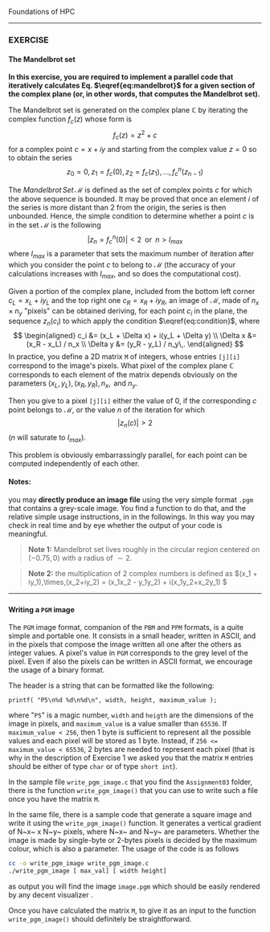 Foundations of HPC 

------

### EXERCISE 

#### The Mandelbrot set

**In this exercise, you are required to implement a parallel code that iteratively calculates  Eq. $\eqref{eq:mandelbrot}$ for a given section of the complex plane (or, in other words, that computes the Mandelbrot set).**

The Mandelbrot set is generated on the complex plane $\mathbb{C}$  by iterating the complex function $f_c(z)$ whose form is
$$
f_c(z) = z^2 + c \label{eq:mandelbrot}
$$
for a complex point $c=x+iy$ and starting from the complex value $z=0$ so to obtain the series
$$
z_0 = 0,\, z_1 = f_c(0),\, z_2 = f_c(z_1),\, \dots,\, f_c^n(z_{n-1})
$$

The $Mandelbrot\, Set\, \mathcal{M}$ is defined as the set of complex points $c$ for which the above sequence is bounded. It may be proved that once an element $i$ of the series  is more distant than 2 from the origin, the series is then unbounded.
Hence, the simple condition to determine whether a point $c$ is in the set $\mathcal{M}$ is the following
$$
\left| z_n = f_c^n(0)\right| < 2\;\; \text{or}\;\; n > I_{max}
\label{eq:condition}
$$
where $I_{max}$ is a parameter that sets the maximum number of iteration after which you consider the point $c$ to belong to $\mathcal{M}$ (the accuracy of your calculations increases with $I_{max}$, and so does the computational cost).

Given a portion of the complex plane, included from the bottom left corner $c_L = x_L + iy_L$ and the top right one $c_R = x_R + iy_R$, an image of $\mathcal{M}$, made of $n_x \times n_y$ "pixels" can be obtained deriving, for each point $c_i$ in the plane, the sequence $z_n(c_i)$ to which apply the condition $\eqref{eq:condition}$, where
$$
\begin{aligned}
c_i &= (x_L + \Delta x) + i(y_L + \Delta y) \\
 \Delta x &= (x_R - x_L) / n_x \\
 \Delta y &= (y_R - y_L) / n_y\,.
\end{aligned}
$$
In practice, you define a 2D matrix `M` of integers, whose entries `[j][i]` correspond to the image's pixels. What pixel of the complex plane $\mathbb{C}$ corresponds to each element of the matrix depends obviously on the parameters $(x_L, y_L), (x_R, y_R), n_x, \text{ and } n_y$.

Then you give to a pixel `[j][i]` either the value of 0, if the corresponding $c$ point belongs to $\mathcal{M}$, or the value $n$ of the iteration for which
$$
\left| z_n\left(c\right) \right| > 2
$$
($n$ will saturate to $I_{max}$).

This problem is obviously embarrassingly parallel, for each point can be computed independently of each other.

#### Notes:

you may **directly produce an image file** using the very simple format `.pgm` that contains a grey-scale image. You find a function to do that, and the relative simple usage instructions, in in the followings.
In this way you may check in real time and by eye whether the output of your code is meaningful. 


> **Note 1:** Mandelbrot set lives roughly in the circular region centered on $(-0.75, 0)$ with a radius of $\sim 2$.

> **Note 2:** the multiplication of 2 complex numbers is defined as $(x_1 + iy_1)\,\times\,(x_2+iy_2) = (x_1x_2 - y_1y_2) + i(x_1y_2+x_2y_1) $



------

### 

#### Writing a `PGM` image

The `PGM` image format, companion of the `PBM` and `PPM` formats, is a quite simple and portable one.
It consists in a small header, written in ASCII, and in the pixels that compose the image written all one after the others as integer values. A pixel's value in `PGM` corresponds to the grey level of the pixel.
Even if also the pixels can be written in ASCII format, we encourage the usage of a binary format.

The header is a string that can be formatted like the following:

`printf( "P5\n%d %d\n%d\n", width, height, maximum_value );`

where "`P5`" is a magic number, `width` and `heigth` are the dimensions of the image in pixels, and `maximum_value` is a value smaller than `65536`.
If `maximum_value < 256`, then 1 byte is sufficient to represent all the possible values and each pixel will be stored as 1 byte. Instead, if `256 <= maximum_value < 65536`, 2 bytes are needed to represent each pixel (that is why in the description of Exercise 1 we asked you that the matrix `M` entries should be either of type `char` or of type `short int`).

In the sample file `write_pgm_image.c` that you find the `Assignment03` folder, there is the function `write_pgm_image()` that you can use to write such a file once you have the matrix `M`.

In the same file, there is a sample code that generate a square image and write it using the `write_pgm_image()` function.
It generates a vertical gradient of N~x~ x N~y~ pixels, where N~x~ and N~y~ are parameters. Whether the image is made by single-byte or 2-bytes pixels is decided by the maximum colour, which is also a parameter.
The usage of the code is as follows

```bash
cc -o write_pgm_image write_pgm_image.c
./write_pgm_image [ max_val] [ width height]
```

as output you will find the image `image.pgm` which should be easily rendered by any decent visualizer .

Once you have calculated the matrix `M`, to give it as an input to the function `write_pgm_image()` should definitely be straightforward.

